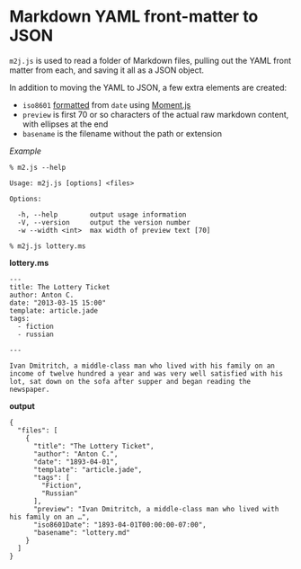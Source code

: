 # Markdown YAML front-matter to JSON

`m2j.js` is used to read a folder of Markdown files, pulling out the YAML front matter from each, and saving it all as a JSON object.

In addition to moving the YAML to JSON, a few extra elements are created: 

-  `iso8601` [formatted][1] from `date` using [Moment.js][2]
-  `preview` is first 70 or so characters of the actual raw markdown content, with ellipses at the end
-  `basename` is the filename without the path or extension

_Example_

```
% m2.js --help

Usage: m2j.js [options] <files>

Options:

  -h, --help        output usage information
  -V, --version     output the version number
  -w --width <int>  max width of preview text [70]
    
% m2j.js lottery.ms
```

**lottery.ms**

```
---
title: The Lottery Ticket
author: Anton C.
date: "2013-03-15 15:00"
template: article.jade
tags:
  - fiction
  - russian
  
---

Ivan Dmitritch, a middle-class man who lived with his family on an income of twelve hundred a year and was very well satisfied with his lot, sat down on the sofa after supper and began reading the newspaper. 

```

**output**

```
{
  "files": [
    {
      "title": "The Lottery Ticket",
      "author": "Anton C.",
      "date": "1893-04-01",
      "template": "article.jade",
      "tags": [
        "Fiction",
        "Russian"
      ],
      "preview": "Ivan Dmitritch, a middle-class man who lived with his family on an …",
      "iso8601Date": "1893-04-01T00:00:00-07:00",
      "basename": "lottery.md"
    }
  ]
}
```


[1]: http://en.wikipedia.org/wiki/ISO_8601
[2]: http://momentjs.com/docs/#/parsing/string/